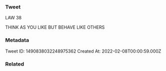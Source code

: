 ### Tweet
LAW 38

THINK AS YOU LIKE
BUT BEHAVE LIKE
OTHERS

### Metadata
Tweet ID: 1490838032248975362
Created At: 2022-02-08T00:00:59.000Z

### Related

